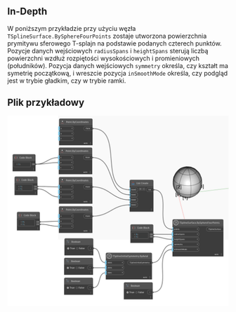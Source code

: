 <!--- Autodesk.DesignScript.Geometry.TSpline.TSplineSurface.BySphereFourPoints --->
<!--- GLX34N2BPR4CQLUZBB4FTQ47NECC2T5CQ6KSRZQXSOY6HIHL5YGQ --->
## In-Depth
W poniższym przykładzie przy użyciu węzła `TSplineSurface.BySphereFourPoints` zostaje utworzona powierzchnia prymitywu sferowego T-splajn na podstawie podanych czterech punktów. Pozycje danych wejściowych `radiusSpans` i `heightSpans` sterują liczbą powierzchni wzdłuż rozpiętości wysokościowych i promieniowych (południków). Pozycja danych wejściowych `symmetry` określa, czy kształt ma symetrię początkową, i wreszcie pozycja `inSmoothMode` określa, czy podgląd jest w trybie gładkim, czy w trybie ramki.

## Plik przykładowy

![Example](./GLX34N2BPR4CQLUZBB4FTQ47NECC2T5CQ6KSRZQXSOY6HIHL5YGQ_img.jpg)
